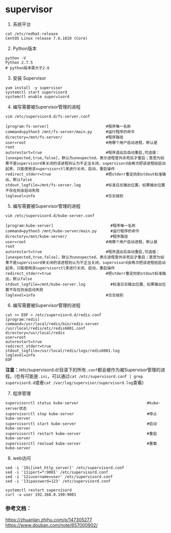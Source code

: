 # supervisor

1. 系统平台
```
cat /etc/redhat-release
CentOS Linux release 7.6.1810 (Core) 
```
2. Python版本
```
python -V
Python 2.7.5
# python版本需大于2.6
```
3. 安装 Supervisor
```
yum install -y supervisor
systemctl start supervisord
systemctl enable supervisord
```
4. 编写需要被Supervisor管理的进程
```
vim /etc/supervisord.d/fs-server.conf

[program:fs-server]                         #程序唯一名称
command=python3 /mnt/fs-server/main.py      #运行程序的命令
directory=/mnt/fs-server/                   #程序路径
user=root                                   #用哪个用户启动进程，默认是root
autorestart=true                            #程序退出后自动重启,可选值：[unexpected,true,false]，默认为unexpected，表示进程意外杀死后才重启；意思为如果不是supervisord来关闭的该进程则认为不正当关闭，supervisord会再次把该进程给启动起来，只能使用该supervisorctl来进行关闭、启动、重启操作
redirect_stderr=true                        #把stderr重定向到stdout标准输出，默认false
stdout_logfile=/mnt/fs-server.log           #标准日志输出位置，如果输出位置不存在则会启动失败
loglevel=info                               #日志级别
```
5. 编写需要被Supervisor管理的进程
```
vim /etc/supervisord.d/kube-server.conf

[program:kube-server]                         #程序唯一名称
command=python3 /mnt/kube-server/main.py      #运行程序的命令
directory=/mnt/kube-server/                   #程序路径
user=root                                   #用哪个用户启动进程，默认是root
autorestart=true                            #程序退出后自动重启,可选值：[unexpected,true,false]，默认为unexpected，表示进程意外杀死后才重启；意思为如果不是supervisord来关闭的该进程则认为不正当关闭，supervisord会再次把该进程给启动起来，只能使用该supervisorctl来进行关闭、启动、重启操作
redirect_stderr=true                        #把stderr重定向到stdout标准输出，默认false
stdout_logfile=/mnt/kube-server.log           #标准日志输出位置，如果输出位置不存在则会启动失败
loglevel=info                               #日志级别
```
6. 编写需要被Supervisor管理的进程
```
cat << EOF > /etc/supervisord.d/redis.conf
[program:redis]
command=/usr/local/redis/bin/redis-server /usr/local/redis/etc/redis6001.conf
directory=/usr/local/redis
user=root
autorestart=true
redirect_stderr=true
stdout_logfile=/usr/local/redis/logs/redis6001.log
loglevel=info
EOF
```

**注意：**/etc/supervisord.d/目录下的所有`.conf`都会被作为被Supervisor管理的进程。(也有可能是`.ini`，可以通过`cat /etc/supervisord.conf | grep supervisord.d`或者`cat /var/log/supervisor/supervisord.log`查看)

7. 程序管理
```
supervisorctl status kube-server                              #kube-server状态
supervisorctl stop kube-server                                #停止kube-server
supervisorctl start kube-server                               #启动kube-server
supervisorctl restart kube-server                             #重启kube-server
supervisorctl reoload kube-server                             #重载kube-server
```
8. web访问
```
sed -i '10i[inet_http_server]' /etc/supervisord.conf 
sed -i '11iport=*:9001' /etc/supervisord.conf
sed -i '12iusername=user' /etc/supervisord.conf
sed -i '13ipassword=123' /etc/supervisord.conf

systemctl restart supervisord
curl -u user 192.168.0.190:9001
```
### 参考文档：  
https://zhuanlan.zhihu.com/p/147305277  
https://www.douban.com/note/657000902/